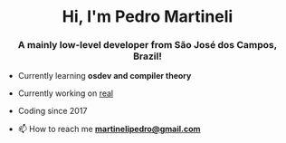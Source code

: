 <h1 align="center">Hi, I'm Pedro Martineli</h1>
<h3 align="center">A mainly low-level developer from São José dos Campos, Brazil!</h3>

- Currently learning **osdev and compiler theory**
- Currently working on [real](https://github.com/martinelipedro/real)
- Coding since 2017

- 📫 How to reach me **martinelipedro@gmail.com**
